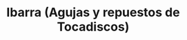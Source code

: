 ---
title: "Ibarra (Agujas y repuestos de Tocadiscos)"
url: /santiago/ibarra-agujas-y-repuestos-de-tocadiscos/
shop: Elektronik
---